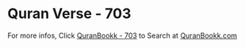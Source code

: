 # Quran Verse - 703 

For more infos, Click [QuranBookk - 703](https://www.quranbookk.com/quran/search?q=703) to Search at [QuranBookk.com](http://quranbookk.com/)